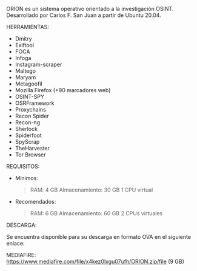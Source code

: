 ORION es un sistema operativo orientado a la investigación OSINT. Desarrollado por Carlos F. San Juan a partir de Ubuntu 20.04.




HERRAMIENTAS:

  - Dmitry
  - Exiftool
  - FOCA
  - Infoga
  - Instagram-scraper
  - Maltego
  - Maryam
  - Metagoofil
  - Mozilla Firefox (+90 marcadores web)
  - OSINT-SPY
  - OSRFramework
  - Proxychains
  - Recon Spider
  - Recon-ng
  - Sherlock
  - Spiderfoot
  - SpyScrap
  - TheHarvester
  - Tor Browser




REQUISITOS:

 - Mínimos:
      
      > RAM: 4 GB
      > Almacenamiento: 30 GB
      > 1 CPU virtual

 - Recomendados:
 
      > RAM: 6 GB
      > Almacenamiento: 60 GB
      > 2 CPUs virtuales




DESCARGA:

Se encuentra disponible para su descarga en formato OVA en el siguiente enlace:

  MEDIAFIRE: https://www.mediafire.com/file/x4kez0lxgu07ufh/ORION.zip/file (9 GB)
